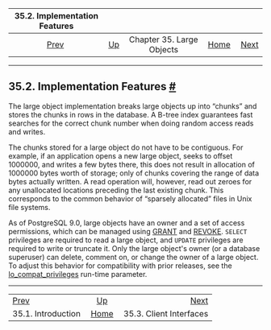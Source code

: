 <!--?xml version="1.0" encoding="UTF-8" standalone="no"?-->

|        35.2. Implementation Features        |                                                     |                           |                                                       |                                                       |
| :-----------------------------------------: | :-------------------------------------------------- | :-----------------------: | ----------------------------------------------------: | ----------------------------------------------------: |
| [Prev](lo-intro.html "35.1. Introduction")  | [Up](largeobjects.html "Chapter 35. Large Objects") | Chapter 35. Large Objects | [Home](index.html "PostgreSQL 17devel Documentation") |  [Next](lo-interfaces.html "35.3. Client Interfaces") |

***

## 35.2. Implementation Features [#](#LO-IMPLEMENTATION)

The large object implementation breaks large objects up into “chunks” and stores the chunks in rows in the database. A B-tree index guarantees fast searches for the correct chunk number when doing random access reads and writes.

The chunks stored for a large object do not have to be contiguous. For example, if an application opens a new large object, seeks to offset 1000000, and writes a few bytes there, this does not result in allocation of 1000000 bytes worth of storage; only of chunks covering the range of data bytes actually written. A read operation will, however, read out zeroes for any unallocated locations preceding the last existing chunk. This corresponds to the common behavior of “sparsely allocated” files in Unix file systems.

As of PostgreSQL 9.0, large objects have an owner and a set of access permissions, which can be managed using [GRANT](sql-grant.html "GRANT") and [REVOKE](sql-revoke.html "REVOKE"). `SELECT` privileges are required to read a large object, and `UPDATE` privileges are required to write or truncate it. Only the large object's owner (or a database superuser) can delete, comment on, or change the owner of a large object. To adjust this behavior for compatibility with prior releases, see the [lo\_compat\_privileges](runtime-config-compatible.html#GUC-LO-COMPAT-PRIVILEGES) run-time parameter.

***

|                                             |                                                       |                                                       |
| :------------------------------------------ | :---------------------------------------------------: | ----------------------------------------------------: |
| [Prev](lo-intro.html "35.1. Introduction")  |  [Up](largeobjects.html "Chapter 35. Large Objects")  |  [Next](lo-interfaces.html "35.3. Client Interfaces") |
| 35.1. Introduction                          | [Home](index.html "PostgreSQL 17devel Documentation") |                               35.3. Client Interfaces |
